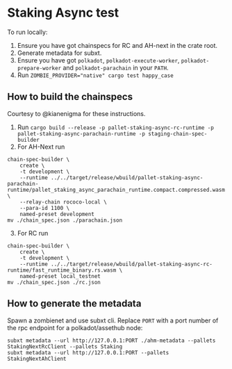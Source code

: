 # Staking Async test

To run locally:

1. Ensure you have got chainspecs for RC and AH-next in the crate root.
2. Generate metadata for subxt.
3. Ensure you have got `polkadot`, `polkadot-execute-worker`, `polkadot-prepare-worker` and
   `polkadot-parachain` in your `PATH`.
4. Run `ZOMBIE_PROVIDER="native" cargo test happy_case`

## How to build the chainspecs

Courtesy to @kianenigma for these instructions.

1. Run `cargo build --release -p pallet-staking-async-rc-runtime -p
   pallet-staking-async-parachain-runtime -p staging-chain-spec-builder`
2. For AH-Next run

```
chain-spec-builder \
    create \
    -t development \
    --runtime ../../target/release/wbuild/pallet-staking-async-parachain-runtime/pallet_staking_async_parachain_runtime.compact.compressed.wasm \
    --relay-chain rococo-local \
    --para-id 1100 \
    named-preset development
mv ./chain_spec.json ./parachain.json
```

3. For RC run

```
chain-spec-builder \
    create \
    -t development \
    --runtime ../../target/release/wbuild/pallet-staking-async-rc-runtime/fast_runtime_binary.rs.wasm \
    named-preset local_testnet
mv ./chain_spec.json ./rc.json
```

## How to generate the metadata

Spawn a zombienet and use subxt cli. Replace `PORT` with a port number of the rpc endpoint for a
polkadot/assethub node:

```
subxt metadata --url http://127.0.0.1:PORT ./ahm-metadata --pallets StakingNextRcClient --pallets Staking
subxt metadata --url http://127.0.0.1:PORT --pallets StakingNextAhClient
```
